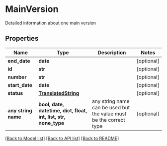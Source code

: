 # MainVersion

Detailed information about one main version

## Properties
Name | Type | Description | Notes
------------ | ------------- | ------------- | -------------
**end_date** | **date** |  | [optional] 
**id** | **str** |  | [optional] 
**number** | **str** |  | [optional] 
**start_date** | **date** |  | [optional] 
**status** | [**TranslatedString**](TranslatedString.md) |  | [optional] 
**any string name** | **bool, date, datetime, dict, float, int, list, str, none_type** | any string name can be used but the value must be the correct type | [optional]

[[Back to Model list]](../README.md#documentation-for-models) [[Back to API list]](../README.md#documentation-for-api-endpoints) [[Back to README]](../README.md)


